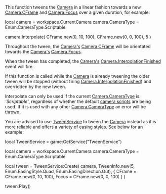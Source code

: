 This function tweens the [Camera](https://developer.roblox.com/en-us/api-reference/class/Camera) in a linear fashion towards a new [Camera.CFrame](https://developer.roblox.com/en-us/api-reference/property/Camera/CFrame) and [Camera.Focus](https://developer.roblox.com/en-us/api-reference/property/Camera/Focus) over a given duration, for example:

local camera = workspace.CurrentCamera
camera.CameraType = Enum.CameraType.Scriptable

camera:Interpolate(
	CFrame.new(0, 10, 100),
	CFrame.new(0, 0, 100),
	5
)

Throughout the tween, the [Camera's](https://developer.roblox.com/en-us/api-reference/class/Camera) [Camera.CFrame](https://developer.roblox.com/en-us/api-reference/property/Camera/CFrame) will be orientated towards the [Camera's](https://developer.roblox.com/en-us/api-reference/class/Camera) [Camera.Focus](https://developer.roblox.com/en-us/api-reference/property/Camera/Focus).

When the tween has completed, the [Camera's](https://developer.roblox.com/en-us/api-reference/class/Camera) [Camera.InterpolationFinished](https://developer.roblox.com/en-us/api-reference/event/Camera/InterpolationFinished) event will fire.

If this function is called while the [Camera](https://developer.roblox.com/en-us/api-reference/class/Camera) is already tweening the older tween will be stopped (without firing [Camera.InterpolationFinished](https://developer.roblox.com/en-us/api-reference/event/Camera/InterpolationFinished)) and overridden by the new tween.

Interpolate can only be used if the current [Camera.CameraType](https://developer.roblox.com/en-us/api-reference/property/Camera/CameraType) is _'Scriptable'_, regardless of whether the default [camera scripts](http://robloxdev.com/articles/Movement-and-camera-controls) are being used. If it is used with any other [Camera.CameraType](https://developer.roblox.com/en-us/api-reference/property/Camera/CameraType) an error will be thrown.

You are advised to use [TweenService](https://developer.roblox.com/en-us/api-reference/class/TweenService) to tween the [Camera](https://developer.roblox.com/en-us/api-reference/class/Camera) instead as it is more reliable and offers a variety of easing styles. See below for an example:

local TweenService = game:GetService("TweenService")

local camera = workspace.CurrentCamera
camera.CameraType = Enum.CameraType.Scriptable

local tween = TweenService:Create(
	camera,
	TweenInfo.new(5, Enum.EasingStyle.Quad, Enum.EasingDirection.Out),
	{
		CFrame = CFrame.new(0, 10, 100),
		Focus = CFrame.new(0, 0, 100)
	}
)

tween:Play()